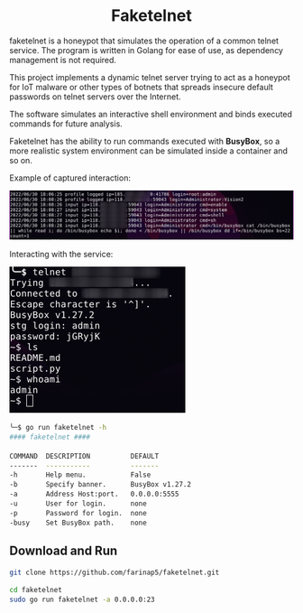 <h1 align="center">Faketelnet</h1>

faketelnet is a honeypot that simulates the operation of a common telnet service. The program is written in Golang for ease of use, as dependency management is not required. 

This project implements a dynamic telnet server trying to act as a honeypot for IoT malware or other types of botnets that spreads insecure default passwords on telnet servers over the Internet.

The software simulates an interactive shell environment and binds executed commands for future analysis.

Faketelnet has the ability to run commands executed with **BusyBox**, so a more realistic system environment can be simulated inside a container and so on.

Example of captured interaction:

![](img/img1.png)

Interacting with the service:

![](img/img2.png)

```bash
╰─$ go run faketelnet -h                      
#### faketelnet ####                          
                                              
COMMAND  DESCRIPTION          DEFAULT         
-------  -----------          -------         
-h       Help menu.           False           
-b       Specify banner.      BusyBox v1.27.2 
-a       Address Host:port.   0.0.0.0:5555    
-u       User for login.      none            
-p       Password for login.  none            
-busy    Set BusyBox path.    none            
```


## Download and Run

```bash
git clone https://github.com/farinap5/faketelnet.git
```

```bash
cd faketelnet
sudo go run faketelnet -a 0.0.0.0:23
```